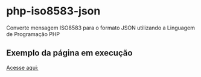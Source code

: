 # php-iso8583-json
Converte mensagem ISO8583 para o formato JSON utilizando a Linguagem de Programação PHP

## Exemplo da página em execução
[Acesse aqui: ](https://iso-8583-json.herokuapp.com/)
